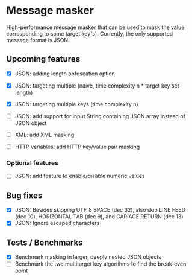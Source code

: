 # Message masker

High-performance message masker that can be used to mask the value corresponding to some target key(s). Currently, the only supported message format is JSON.

## Upcoming features
- [x] JSON: adding length obfuscation option
- [x] JSON: targeting multiple (naive, time complexity n * target key set length)
- [x] JSON: targeting multiple keys (time complexity n)
- [ ] JSON: add support for input String containing JSON array instead of JSON object

- [ ] XML: add XML masking
- [ ] HTTP variables: add HTTP key/value pair masking

### Optional features
- [ ] JSON: add feature to enable/disable numeric values

## Bug fixes
- [x] JSON: Besides skipping UTF_8 SPACE (dec 32), also skip LINE FEED (dec 10), HORIZONTAL TAB (dec 9), and CARIAGE RETURN (dec 13)
- [x] JSON: Ignore escaped characters 

## Tests / Benchmarks
- [x] Benchmark masking in larger, deeply nested JSON objects
- [ ] Benchmark the two multitarget key algortihms to find the break-even point 
